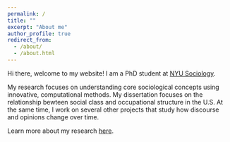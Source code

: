 ```yaml
---
permalink: /
title: ""
excerpt: "About me"
author_profile: true
redirect_from: 
  - /about/
  - /about.html
---
```


Hi there, welcome to my website! I am a PhD student at [NYU Sociology](https://as.nyu.edu/sociology.html).  

My research focuses on understanding core sociological concepts using innovative, computational methods. My dissertation focuses on the relationship bewteen social class and occupational structure in the U.S. At the same time, I work on several other projects that study how discourse and opinions change over time.  

Learn more about my research [here](https://di-zhou.github.io//research/).


